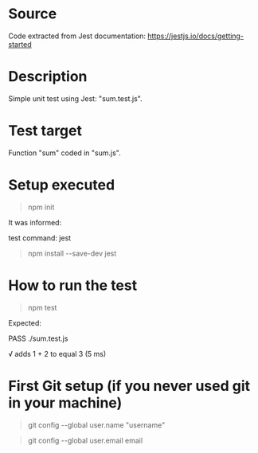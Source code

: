 # Source
Code extracted from Jest documentation: https://jestjs.io/docs/getting-started

# Description

Simple unit test using Jest: "sum.test.js".

# Test target

Function "sum" coded in "sum.js".

# Setup executed

>npm init
 
   It was informed: 

   test command: jest

>npm install --save-dev jest

# How to run the test

>npm test

Expected:

 PASS  ./sum.test.js
 
  √ adds 1 + 2 to equal 3 (5 ms)

# First Git setup (if you never used git in your machine)

>git config --global user.name "username"

>git config --global user.email email




